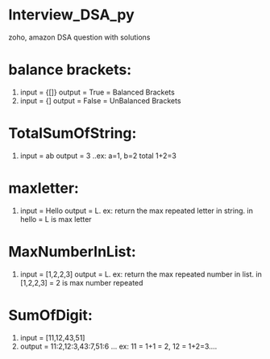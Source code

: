 # Interview_DSA_py
zoho, amazon DSA question with solutions


# balance brackets:

1. input = {[]}
   output = True = Balanced Brackets
2. input = {]
   output = False = UnBalanced Brackets
 
 
# TotalSumOfString:

1. input = ab
   output = 3 ..ex: a=1, b=2 total 1+2=3

# maxletter:

1. input = Hello
   output = L. ex: return the max repeated letter in string. in hello = L is max letter


# MaxNumberInList:

1. input = [1,2,2,3]
   output = L. ex: return the max repeated number in list. in [1,2,2,3] = 2 is max number repeated
 
 
# SumOfDigit:

1. input = [11,12,43,51]
2. output = 11:2,12:3,43:7,51:6 ... ex: 11 = 1+1 = 2, 12 = 1+2=3....
